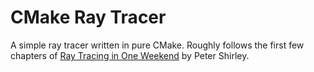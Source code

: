 # CMake Ray Tracer

A simple ray tracer written in pure CMake. Roughly follows the first few chapters of [Ray Tracing in One Weekend](https://raytracing.github.io/) by Peter Shirley.

